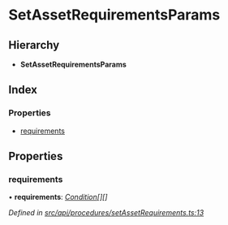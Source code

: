 # SetAssetRequirementsParams

## Hierarchy

* **SetAssetRequirementsParams**

## Index

### Properties

* [requirements](setassetrequirementsparams.md#requirements)

## Properties

### requirements

• **requirements**: [_Condition_](../globals.md#condition)_\[\]\[\]_

_Defined in_ [_src/api/procedures/setAssetRequirements.ts:13_](https://github.com/PolymathNetwork/polymesh-sdk/blob/5b409784/src/api/procedures/setAssetRequirements.ts#L13)

